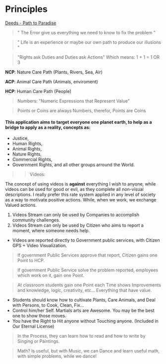 # Principles

[Deeds - Path to Paradise](https://odicforcesounds.bandcamp.com/track/deeds-path-to-paradise)

> " The Error give us everything we need to know to fix the problem "

> " Life is an experience or maybe our own path to produce our illusions "

> "Rights ask Duties and Duties ask Actions" Which means: 1 + 1 = 1 OR 3 

<b>NCP</b>: Nature Care Path (Plants, Rivers, Sea, Air)

<b>ACP</b>: Animal Care Path (Animals, enviroment)

<b>HCP</b>: Human Care Path (People)

> Numbers: "Numeric Expressions that Represent Value"

> Points or Coins are always Numbers, therefor, Points are Coins

#### This application aims to target everyone one planet earth, to help as a bridge to apply as a reality, concepts as:
- Justice, 
- Human Rights, 
- Animal Rights, 
- Nature Rights,
- Commercial Rights, 
- Government Rights, and all other groups arround the World. 

>> Videos: 

The concept of using videos is <b>against</b> everything I wish to anyone, while videos can be used for good or evil, as they complete all non-visual descriptions. 
I really prefer this rate system applied in any level of society as a way to motivate positive actions. While, when we work, we exchange Valued actions. 

1. Videos Stream can only be used by Companies to accomplish community challenges. 
2. Videos Stream can only be used by Citizen who aims to report a moment, where someone needs help. 

- Videos are reported directly to Government public services, with Citizen GPS + Video Visualization. 

> If government Public Services approve that report, Citizen gains one Point to HCP. 

> If government Public Service solve the problem reported, employees which work on it, gain one Point.   

> At classroom students gain one Point each Time shows Improvements and knowledge, logic, creativity, etc... Everything that have value.

- Students should know how to cultivate Plants, Care Animals, and Deal with Persons, to Cook, Clean, Fix...
- Control him/her Self. Martials arts are Awesome. You may be the best one to show those moves. 
- You have the Right to Hit anyone without Touching anyone. (Included in Our Eternal License) 

> In the Process, they can learn how to read and how to write by Singing or Paintings.

> Math? Is useful, but with Music, we can Dance and learn useful math, with simple problems, while we dance!

